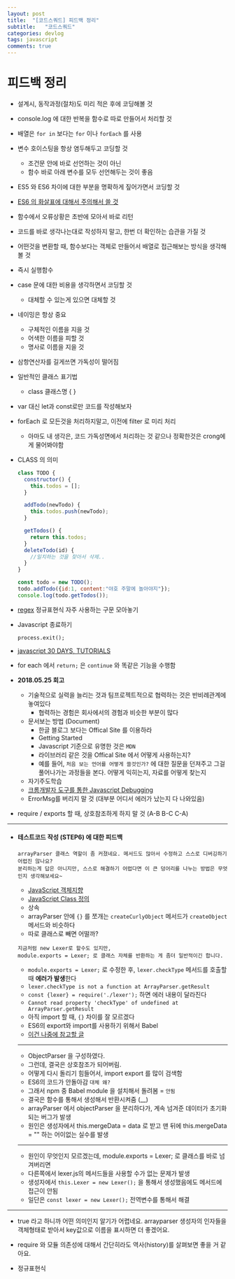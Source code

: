 ```yaml
---
layout: post
title:  "[코드스쿼드] 피드백 정리"
subtitle:   "코드스쿼드"
categories: devlog
tags: javascript
comments: true
---
```


# 피드백 정리

- 설계시, 동작과정(절차)도 미리 적은 후에 코딩해볼 것

- console.log 에 대한 반복을 함수로 따로 만들어서 처리할 것

- 배열은 `for in` 보다는 `for` 이나 `forEach` 를 사용

- 변수 호이스팅을 항상 염두해두고 코딩할 것
  - 조건문 안에 바로 선언하는 것이 아닌
  - 함수 바로 아래 변수를 모두 선언해두는 것이 좋음

- ES5 와 ES6 차이에 대한 부분을 명확하게 짚어가면서 코딩할 것

- [ES6 의 화살표에 대해서 주의해서 쓸 것](https://dmitripavlutin.com/when-not-to-use-arrow-functions-in-javascript/)

- 함수에서 오류상황은 초반에 모아서 바로 리턴

- 코드를 바로 생각나는대로 작성하지 말고, 한번 더 확인하는 습관을 가질 것

- 어떤것을 변환할 때, 함수보다는 객체로 만들어서 배열로 접근해보는 방식을 생각해볼 것

- 즉시 실행함수

- case 문에 대한 비용을 생각하면서 코딩할 것
  - 대체할 수 있는게 있으면 대체할 것

- 네이밍은 항상 중요
  - 구체적인 이름을 지을 것
  - 어색한 이름을 피할 것
  - 명사로 이름을 지을 것

- 삼항연산자를 길게쓰면 가독성이 떨어짐

- 일반적인 클래스 표기법
  - class 클래스명 { }

- var 대신 let과 const로만 코드를 작성해보자

- forEach 로 모든것을 처리하지말고, 이전에 filter 로 미리 처리

  - 아마도 내 생각은, 코드 가독성면에서 처리하는 것 같으나
    정확한것은 crong에게 물어봐야함

- CLASS 의 의미

  ```javascript
  class TODO {
    constructor() {
      this.todos = [];
    }
  
    addTodo(newTodo) {
      this.todos.push(newTodo);
    }
  
    getTodos() {
      return this.todos;
    }
    deleteTodo(id) {
      //일치하는 것을 찾아서 삭제..
    } 
  }
  
  const todo = new TODO();
  todo.addTodo({id:1, content:"야호 주말에 놀아야지"});
  console.log(todo.getTodos());
  ```

- [regex](https://gist.github.com/antaehyeon/d80d4b90225ce86c269f26bc1c65cc97) 정규표현식 자주 사용하는 구문 모아놓기

- Javascript 종료하기

  `process.exit();`

- [javascript 30 DAYS, TUTORIALS](https://javascript30.com/)

- for each 에서 `return;`  은 `continue` 와 똑같은 기능을 수행함

- **2018.05.25 회고**

  - 기술적으로 실력을 늘리는 것과 팀프로젝트적으로 협력하는 것은 반비례관계에 놓여있다
    - 협력하는 경험은 회사에서의 경험과 비슷한 부분이 많다
  - 문서보는 방법 (Document)
    - 한글 블로그 보다는 Offical Site 를 이용하라
    - Getting Started
    - Javascript 기준으로 유명한 것은 `MDN`
    - 라이브러리 같은 것을 Offical Site 에서 어떻게 사용하는지?
    - 예를 들어, `처음 보는 언어를 어떻게 쓸것인가?` 에 대한 질문을 던져주고
      그걸 풀어나가는 과정들을 본다. 어떻게 익히는지, 자료를 어떻게 찾는지
  - 자기주도학습
  - [크롬개발자 도구를 통한 Javascript Debugging](https://developers.google.com/web/tools/chrome-devtools/javascript/?hl=ko)
  - ErrorMsg를 버리지 말 것 (대부분 어디서 에러가 났는지 다 나와있음)

- require / exports 할 때, 상호참조하게 하지 말 것 (A-B B-C C-A)

---

   - #### 테스트코드 작성 (STEP6) 에 대한 피드백

     ```
     arrayParser 클래스 역할이 좀 커졌네요. 메서드도 많아서 수정하고 스스로 디버깅하기 어렵진 않나요?
     분리하는게 답은 아니지만, 스스로 해결하기 어렵다면 이 큰 덩어리를 나누는 방법은 무엇인지 생각해보세요~
     ```

     - [JavaScript 객체지향](https://github.com/FEDevelopers/tech.description/wiki/%5BES6%5D%EA%B0%9D%EC%B2%B4%EC%A7%80%ED%96%A5-Javascript---Class)
     - [JavaScript Class 정의](http://steadypost.net/post/lecture/id/13/)
     - 상속
     - arrayParser 안에 `{}` 를 쪼개는 `createCurlyObject` 메서드가 `createObject` 메서드와 비슷하다
     - 따로 클래스로 빼면 어떨까?

     ```
     지금처럼 new Lexer로 할수도 있지만,
     module.exports = Lexer; 로 클래스 자체를 반환하는 게 좀더 일반적이긴 합니다.
     ```

     - `module.exports = Lexer;` 로 수정한 후, `lexer.checkType` 메서드를 호출할 때 **에러가 발생**한다
     - `lexer.checkType is not a function at ArrayParser.getResult`
     - `const {lexer} = require('./lexer');` 하면 에러 내용이 달라진다
     - `Cannot read property 'checkType' of undefined at ArrayParser.getResult` 
     - 아직 import 할 때, `{}` 차이를 잘 모르겠다
     - ES6의 export와 import를 사용하기 위해서 Babel 
     - [이건 나중에 참고할 글](https://github.com/codepink/codepink.github.com/wiki/%EC%9E%90%EB%B0%94%EC%8A%A4%ED%81%AC%EB%A6%BD%ED%8A%B8-%EB%AA%A8%EB%93%88,-%EB%AA%A8%EB%93%88-%ED%8F%AC%EB%A7%B7,-%EB%AA%A8%EB%93%88-%EB%A1%9C%EB%8D%94%EC%99%80-%EB%AA%A8%EB%93%88-%EB%B2%88%EB%93%A4%EB%9F%AC%EC%97%90-%EB%8C%80%ED%95%9C-10%EB%B6%84-%EC%9E%85%EB%AC%B8%EC%84%9C)

     ---

     - ObjectParser 을 구성하였다.
     - 그런데, 결국은 상호참조가 되어버림.
     - 어떻게 다시 돌리기 힘들어서, import export 를 많이 검색함
     - ES6의 코드가 안돌아감 `대체 왜?`
     - 그래서 npm 중 Babel module 을 설치해서 돌려봄 = `안됨`
     - 결국은 함수를 통해서 생성해서 반환시켜줌 (__)
     - arrayParser 에서 objectParser 을 분리하다가, 계속 넘겨준 데이터가 초기화되는 버그가 발생
     - 원인은 생성자에서 this.mergeData = data 로 받고 맨 뒤에 this.mergeData = "" 하는 어이없는 실수를 발생

     ---

     - 원인이 무엇인지 모르겠는데, module.exports = Lexer; 로 클래스를 바로 넘겨버리면
     - 다른쪽에서 lexer.js의 메서드들을 사용할 수가 없는 문제가 발생
     - 생성자에서 `this.Lexer = new Lexer();` 을 통해서 생성했음에도 메서드에 접근이 안됨
     - 일단은 `const lexer = new Lexer();` 전역변수를 통해서 해결

---



- true 라고 하니까 어떤 의미인지 알기가 어렵네요. arrayparser 생성자의 인자들을 객체형태로 받아서 key값으로 이름을 표시하면 더 좋겠어요.
- require 와 모듈 의존성에 대해서 간단히라도 역사(history)를 살펴보면 좋을 거 같아요.

- 정규표현식



